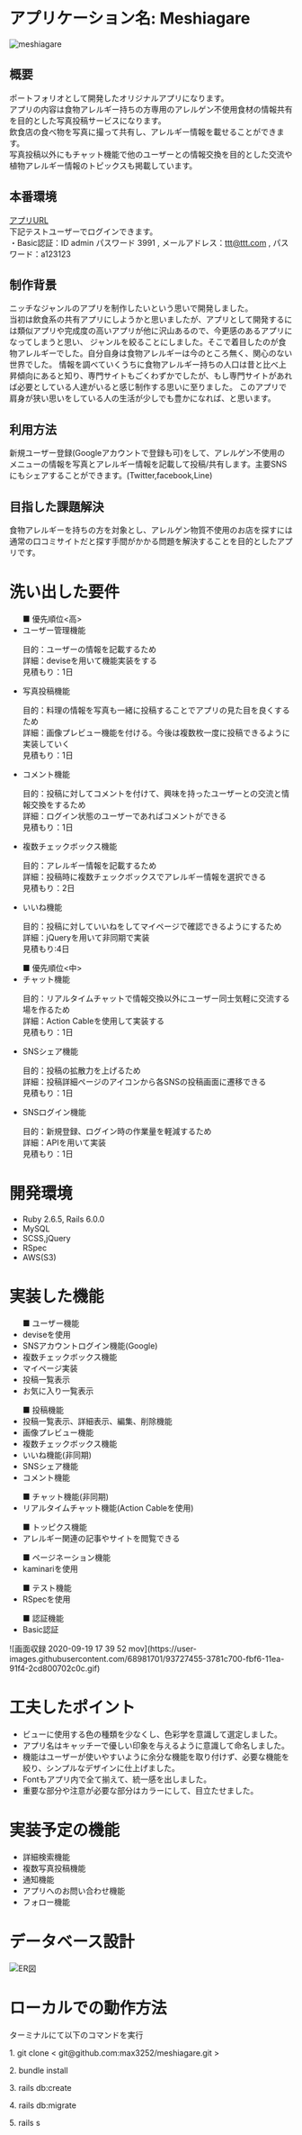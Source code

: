 # アプリケーション名: Meshiagare
![meshiagare](https://user-images.githubusercontent.com/68981701/93659173-94a63d00-fa7d-11ea-951c-535d41c2f1bc.png)

## 概要
ポートフォリオとして開発したオリジナルアプリになります。<br>
アプリの内容は食物アレルギー持ちの方専用のアレルゲン不使用食材の情報共有を目的とした写真投稿サービスになります。<br>
飲食店の食べ物を写真に撮って共有し、アレルギー情報を載せることができます。<br>
写真投稿以外にもチャット機能で他のユーザーとの情報交換を目的とした交流や植物アレルギー情報のトピックスも掲載しています。

## 本番環境
[アプリURL](https://meshiagare.herokuapp.com/)<br>
下記テストユーザーでログインできます。<br>
・Basic認証：ID admin パスワード 3991 , メールアドレス：ttt@ttt.com , パスワード：a123123

## 制作背景
ニッチなジャンルのアプリを制作したいという思いで開発しました。<br>
当初は飲食系の共有アプリにしようかと思いましたが、アプリとして開発するには類似アプリや完成度の高いアプリが他に沢山あるので、今更感のあるアプリになってしまうと思い、
ジャンルを絞ることにしました。そこで着目したのが食物アレルギーでした。自分自身は食物アレルギーは今のところ無く、関心のない世界でした。
情報を調べていくうちに食物アレルギー持ちの人口は昔と比べ上昇傾向にあると知り、専門サイトもごくわずかでしたが、もし専門サイトがあれば必要としている人達がいると感じ制作する思いに至りました。
このアプリで肩身が狭い思いをしている人の生活が少しでも豊かになれば、と思います。

## 利用方法
新規ユーザー登録(Googleアカウントで登録も可)をして、アレルゲン不使用のメニューの情報を写真とアレルギー情報を記載して投稿/共有します。主要SNSにもシェアすることができます。(Twitter,facebook,Line)

## 目指した課題解決
食物アレルギーを持ちの方を対象とし、アレルゲン物質不使用のお店を探すには通常の口コミサイトだと探す手間がかかる問題を解決することを目的としたアプリです。

# 洗い出した要件
<ul>■ 優先順位<高>
<li>ユーザー管理機能</li>
<p>目的：ユーザーの情報を記載するため<br>詳細：deviseを用いて機能実装をする<br>見積もり：1日</p>
<li>写真投稿機能</li>
<p>目的：料理の情報を写真も一緒に投稿することでアプリの見た目を良くするため<br>詳細：画像プレビュー機能を付ける。今後は複数枚一度に投稿できるように実装していく<br>見積もり：1日</p>
<li>コメント機能</li>
<p>目的：投稿に対してコメントを付けて、興味を持ったユーザーとの交流と情報交換をするため<br>詳細：ログイン状態のユーザーであればコメントができる<br>見積もり：1日</p>
<li>複数チェックボックス機能</li>
<p>目的：アレルギー情報を記載するため<br>詳細：投稿時に複数チェックボックスでアレルギー情報を選択できる<br>見積もり：2日</p>
<li>いいね機能</li>
<p>目的：投稿に対していいねをしてマイページで確認できるようにするため<br>詳細：jQueryを用いて非同期で実装<br>見積もり:4日</p>
</ul>

<ul>■ 優先順位<中>
<li>チャット機能</li>
<p>目的：リアルタイムチャットで情報交換以外にユーザー同士気軽に交流する場を作るため<br>詳細：Action Cableを使用して実装する<br>見積もり：1日</p>
<li>SNSシェア機能</li>
<p>目的：投稿の拡散力を上げるため<br>詳細：投稿詳細ページのアイコンから各SNSの投稿画面に遷移できる<br>見積もり：1日</p>
<li>SNSログイン機能</li>
<p>目的：新規登録、ログイン時の作業量を軽減するため<br>詳細：APIを用いて実装<br>見積もり：1日</p>
</ul>


# 開発環境
<ul>
<li>Ruby 2.6.5, Rails 6.0.0</li>
<li>MySQL</li>
<li>SCSS,jQuery</li>
<li>RSpec</li>
<li>AWS(S3)</li>
</ul>


# 実装した機能
<ul>■ ユーザー機能
<li>deviseを使用</li>
<li>SNSアカウントログイン機能(Google)</li>
<li>複数チェックボックス機能</li>
<li>マイページ実装</li>
<li>投稿一覧表示</li>
<li>お気に入り一覧表示</li>
</ul>


<ul>■ 投稿機能
<li>投稿一覧表示、詳細表示、編集、削除機能</li>
<li>画像プレビュー機能</li>
<li>複数チェックボックス機能</li>
<li>いいね機能(非同期)</li>
<li>SNSシェア機能</li>
<li>コメント機能</li>
</ul>

<ul>■ チャット機能(非同期)
<li>リアルタイムチャット機能(Action Cableを使用)</li>
</ul>


<ul>■ トッピクス機能
<li>アレルギー関連の記事やサイトを閲覧できる</li>
</ul>


<ul>■ ページネーション機能
<li>kaminariを使用</li>
</ul>


<ul>■ テスト機能
<li>RSpecを使用</li>
</ul>

<ul>■ 認証機能
<li>Basic認証</li>
</ul>
![画面収録 2020-09-19 17 39 52 mov](https://user-images.githubusercontent.com/68981701/93727455-3781c700-fbf6-11ea-91f4-2cd800702c0c.gif)

# 工夫したポイント
<ul>
<li>ビューに使用する色の種類を少なくし、色彩学を意識して選定しました。</li>
<li>アプリ名はキャッチーで優しい印象を与えるように意識して命名しました。</li>
<li>機能はユーザーが使いやすいように余分な機能を取り付けず、必要な機能を絞り、シンプルなデザインに仕上げました。</li>
<li>Fontもアプリ内で全て揃えて、統一感を出しました。</li>
<li>重要な部分や注意が必要な部分はカラーにして、目立たせました。</li>
</ul>

# 実装予定の機能
<ul>
<li>詳細検索機能</li>
<li>複数写真投稿機能</li>
<li>通知機能</li>
<li>アプリへのお問い合わせ機能</li>
<li>フォロー機能</li>
</ul>

# データベース設計
![ER図](https://user-images.githubusercontent.com/68981701/93660582-8f4fef00-fa8b-11ea-912f-160c95956b0d.png)

# ローカルでの動作方法
<p>ターミナルにて以下のコマンドを実行</p>
<p>1. git clone < git@github.com:max3252/meshiagare.git > </p>
<p>2. bundle install </p>
<p>3. rails db:create </p>
<p>4. rails db:migrate </p>
<p>5. rails s </p>

